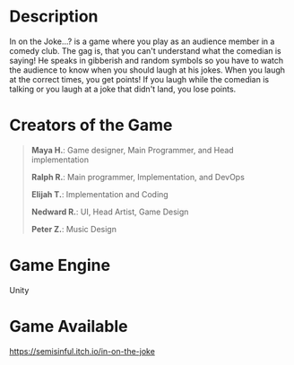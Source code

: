 # Description
In on the Joke...? is a game where you play as an audience member in a comedy club. The gag is, that you can't understand what the comedian is saying! He speaks in gibberish and random symbols so you have to watch the audience to know when you should laugh at his jokes. When you laugh at the correct times, you get points! If you laugh while the comedian is talking or you laugh at a joke that didn't land, you lose points.
# Creators of the Game
>**Maya H.**: Game designer, Main Programmer, and Head implementation
>
> **Ralph R.**: Main programmer, Implementation, and DevOps
>
>**Elijah T.**: Implementation and Coding
>
>**Nedward R.**: UI, Head Artist, Game Design
>
>**Peter Z.**: Music Design
>
# Game Engine
Unity
# Game Available
https://semisinful.itch.io/in-on-the-joke
